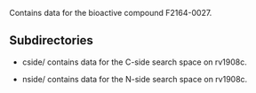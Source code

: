 Contains data for the bioactive compound F2164-0027.

## Subdirectories

- cside/ contains data for the C-side search space on rv1908c.

- nside/ contains data for the N-side search space on rv1908c.

